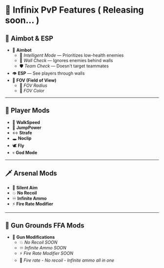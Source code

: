 # 🎯 Infinix PvP Features (  Releasing soon...  )

## 🔫 Aimbot & ESP
- 🎯 **Aimbot**
  - 🧠 *Intelligent Mode* — Prioritizes low-health enemies
  - 📸 *Wall Check* — Ignores enemies behind walls
  - 🛡️ *Team Check* — Doesn't target teammates
- 👁️ **ESP** — See players through walls
- 🎯 **FOV (Field of View)**
  - 🔵 *FOV Radius*
  - 🎨 *FOV Color*

---

## 🚀 Player Mods
- 🏃 **WalkSpeed**
- 🦘 **JumpPower**
- ↔️ **Strafe**
- 🕳️ **Noclip**
- 🕊️ **Fly**
- 💀 **God Mode**

---

## 🗡️ Arsenal Mods
- 🎯 **Silent Aim**
- 💥 **No Recoil**
- ♾️ **Infinite Ammo**
- ⚡ **Fire Rate Modifier**

---

## 🔫 Gun Grounds FFA Mods
- 🔧 **Gun Modifications**
  - 💥 *No Recoil SOON*
  - ♾️ *Infinite Ammo SOON*
  - ⚡ *Fire Rate Modifier SOON*
  - 🌟 *Fire rate - No recoil - Infinite ammo all in one*
